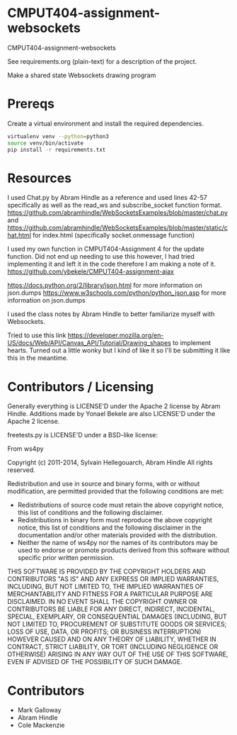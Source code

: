 CMPUT404-assignment-websockets
==============================

CMPUT404-assignment-websockets

See requirements.org (plain-text) for a description of the project.

Make a shared state Websockets drawing program

Prereqs
=======
Create a virtual environment and install the required dependencies.

```bash
virtualenv venv --python=python3
source venv/bin/activate
pip install -r requirements.txt
```

Resources
========================
I used Chat.py by Abram Hindle as a reference and used lines 42-57 specifically as well as the read_ws and subscribe_socket function format. https://github.com/abramhindle/WebSocketsExamples/blob/master/chat.py and https://github.com/abramhindle/WebSocketsExamples/blob/master/static/chat.html for index.html (specifically socket.onmessage function)

I used my own function in CMPUT404-Assignment 4 for the update function. Did not end up needing to use this however, I had tried implementing it and left it in the code therefore I am making a note of it. https://github.com/ybekele/CMPUT404-assignment-ajax

https://docs.python.org/2/library/json.html for more information on json.dumps 
https://www.w3schools.com/python/python_json.asp for more information on json.dumps

I used the class notes by Abram Hindle to better familiarize myself with Websockets.

Tried to use this link https://developer.mozilla.org/en-US/docs/Web/API/Canvas_API/Tutorial/Drawing_shapes to implement hearts. Turned out a little wonky but I kind of like it so I'll be submitting it like this in the meantime.

Contributors / Licensing
========================

Generally everything is LICENSE'D under the Apache 2 license by Abram Hindle. Additions made by Yonael Bekele are also LICENSE'D under the Apache 2 license. 

freetests.py is LICENSE'D under a BSD-like license:

From ws4py

Copyright (c) 2011-2014, Sylvain Hellegouarch, Abram Hindle
All rights reserved.

Redistribution and use in source and binary forms, with or without
modification, are permitted provided that the following conditions are met:

 * Redistributions of source code must retain the above copyright notice,
   this list of conditions and the following disclaimer.
 * Redistributions in binary form must reproduce the above copyright
   notice, this list of conditions and the following disclaimer in the
   documentation and/or other materials provided with the distribution.
 * Neither the name of ws4py nor the names of its contributors may be used
   to endorse or promote products derived from this software without
   specific prior written permission.

THIS SOFTWARE IS PROVIDED BY THE COPYRIGHT HOLDERS AND CONTRIBUTORS "AS IS"
AND ANY EXPRESS OR IMPLIED WARRANTIES, INCLUDING, BUT NOT LIMITED TO, THE
IMPLIED WARRANTIES OF MERCHANTABILITY AND FITNESS FOR A PARTICULAR PURPOSE
ARE DISCLAIMED. IN NO EVENT SHALL THE COPYRIGHT OWNER OR CONTRIBUTORS BE
LIABLE FOR ANY DIRECT, INDIRECT, INCIDENTAL, SPECIAL, EXEMPLARY, OR
CONSEQUENTIAL DAMAGES (INCLUDING, BUT NOT LIMITED TO, PROCUREMENT OF
SUBSTITUTE GOODS OR SERVICES; LOSS OF USE, DATA, OR PROFITS; OR BUSINESS
INTERRUPTION) HOWEVER CAUSED AND ON ANY THEORY OF LIABILITY, WHETHER IN
CONTRACT, STRICT LIABILITY, OR TORT (INCLUDING NEGLIGENCE OR OTHERWISE)
ARISING IN ANY WAY OUT OF THE USE OF THIS SOFTWARE, EVEN IF ADVISED OF THE
POSSIBILITY OF SUCH DAMAGE.

Contributors
============

* Mark Galloway
* Abram Hindle
* Cole Mackenzie
